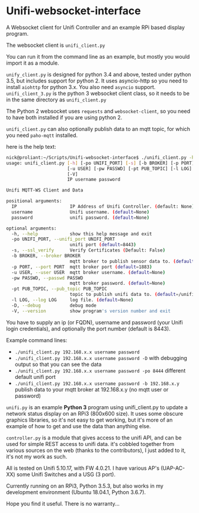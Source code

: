 # Unifi-websocket-interface
A Websocket client for Unifi Controller and an example RPi based display program.

The websocket client is `unifi_client.py`

You can run it from the command line as an example, but mostly you would import it as a module.

`unify_client.py` is designed for python 3.4 and above, tested under python 3.5, but includes support for python 2.
It uses asyncio-http so you need to install `aiohttp` for python 3.x. You also need `asyncio` support.
`unifi_client_3.py` is the python 3 websocket client class, so it needs to be in the same directory as `unifi_client.py`

The Python 2 websocket uses `requests` and `websocket-client`, so you need to have both installed if you are using python 2.

`unifi_client.py` can also optionally publish data to an mqtt topic, for which you need `paho-mqtt` installed.

here is the help text:

```bash
nick@proliant:~/Scripts/Unifi-websocket-interface$ ./unifi_client.py -h
usage: unifi_client.py [-h] [-po UNIFI_PORT] [-s] [-b BROKER] [-p PORT]
                       [-u USER] [-pw PASSWD] [-pt PUB_TOPIC] [-l LOG] [-D]
                       [-V]
                       IP username password

Unifi MQTT-WS Client and Data

positional arguments:
  IP                    IP Address of Unifi Controller. (default: None)
  username              Unifi username. (default=None)
  password              unifi password. (default=None)

optional arguments:
  -h, --help            show this help message and exit
  -po UNIFI_PORT, --unifi_port UNIFI_PORT
                        unifi port (default=8443)
  -s, --ssl_verify      Verify Certificates (Default: False)
  -b BROKER, --broker BROKER
                        mqtt broker to publish sensor data to. (default=None)
  -p PORT, --port PORT  mqtt broker port (default=1883)
  -u USER, --user USER  mqtt broker username. (default=None)
  -pw PASSWD, --passwd PASSWD
                        mqtt broker password. (default=None)
  -pt PUB_TOPIC, --pub_topic PUB_TOPIC
                        topic to publish unifi data to. (default=/unifi_data/)
  -l LOG, --log LOG     log file. (default=None)
  -D, --debug           debug mode
  -V, --version         show program's version number and exit
```

You have to supply an ip (or FQDN), username and password (your Unifi login credentials), and optionally the port number (default is 8443).

Example command lines:
- `./unifi_client.py 192.168.x.x username password`
- `./unifi_client.py 192.168.x.x username password -D` with debugging output so that you can see the data
- `./unifi_client.py 192.168.x.x username password -po 8444` different default unifi port
- `./unifi_client.py 192.168.x.x username password -b 192.168.x.y` publish data to your mqtt broker at 192.168.x.y (no mqtt user or password)

`unifi.py` is an example __Python 3__ program using unifi_client.py to update a network status display on an RPi3 (800x600 size). It uses some obscure graphics libraries, so it's not easy to get working, but it's more of an example of how to get and use the data than anything else.

`controller.py` is a module that gives access to the unifi API, and can be used for simple REST access to unifi data. it's cobbled together from various sources on the web (thanks to the contributors), I just added to it, it's not my work as such.


All is tested on Unifi 5.10.17, with FW 4.0.21. I have various AP's (UAP-AC-XX) some Unifi Switches and a USG (3 port).

Currently running on an RPi3, Python 3.5.3, but also works in my development environment (Ubuntu 18.04.1, Python 3.6.7).

Hope you find it useful.
There is no warranty...
